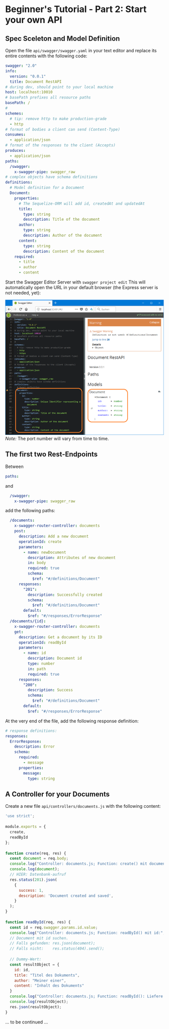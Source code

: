 # Beginner's Tutorial - Part 2: Start your own API

## Spec Sceleton and Model Definition

Open the file `api/swagger/swagger.yaml` in your text editor and replace its entire contents with the following code:

```yaml
swagger: "2.0"
info:
  version: "0.0.1"
  title: Document RestAPI
# during dev, should point to your local machine
host: localhost:10010
# basePath prefixes all resource paths 
basePath: /
# 
schemes:
  # tip: remove http to make production-grade
  - http
# format of bodies a client can send (Content-Type)
consumes:
  - application/json
# format of the responses to the client (Accepts)
produces:
  - application/json
paths:
  /swagger:
    x-swagger-pipe: swagger_raw
# complex objects have schema definitions
definitions:
  # Model definition for a Document
  Document:
    properties:
      # The Sequelize-ORM will add id, createdAt and updatedAt
      title:
        type: string
        description: Title of the document
      author:
        type: string
        description: Author of the document
      content:
        type: string
        description: Content of the document
    required:
      - title
      - author
      - content
```

Start the Swagger Editor Server with `swagger project edit` This will automatically open the URL in your default browser (the Express server is not needed, yet):<br>

<!-- ![](img/swagger-models-01.png) -->
![](img/swagger-models-02.png)<br>
_Note:_ The port number will vary from time to time.


## The first two Rest-Endpoints

Between 

```yaml
paths:
```

and

```yaml
  /swagger:
    x-swagger-pipe: swagger_raw
```

add the following paths:

```yaml
  /documents:
    x-swagger-router-controller: documents
    post:
      description: Add a new document
      operationId: create
      parameters:
        - name: newDocument
          description: Attributes of new document
          in: body
          required: true
          schema:
            $ref: "#/definitions/Document"
      responses:
        "201":
          description: Successfully created
          schema:
            $ref: "#/definitions/Document"
        default:
          $ref: "#/responses/ErrorResponse"
  /documents/{id}:
    x-swagger-router-controller: documents
    get:
      description: Get a document by its ID
      operationId: readById
      parameters:
        - name: id
          description: Document id
          type: number
          in: path
          required: true
      responses:
        "200":
          description: Success
          schema:
            $ref: "#/definitions/Document"
        default:
          $ref: "#/responses/ErrorResponse"
```

At the very end of the file, add the following response definition:


```yaml
# response definitions:
responses:
  ErrorResponse:
    description: Error
    schema:
      required:
        - message
      properties:
        message:
          type: string

```

## A Controller for your Documents

Create a new file `api/controllers/documents.js` with the following content:

```js
'use strict';

module.exports = {
  create,
  readById
};
  
function create(req, res) {
  const document = req.body;
  console.log("Controller: documents.js; Function: create() mit document:");
  console.log(document);
  // HIER: Datenbank-aufruf
  res.status(201).json(
    {
      success: 1,
      description: 'Document created and saved',
    }
  );
}

function readById(req, res) {
  const id = req.swagger.params.id.value;
  console.log("Controller: documents.js; Function: readById() mit id:", id);
  // Document mit id suchen.
  // Falls gefunden: res.json(document);
  // Falls nicht:    res.status(404).send();

  // Dummy-Wert:
  const resultObject = {
    id: id,
    title: "Titel des Dokuments",
    author: "Meiner einer",
    content: "Inhalt des Dokuments"
  }
  console.log("Controller: documents.js; Function: readById(): Liefere Objekt");
  console.log(resultObject);
  res.json(resultObject);
}
```

... to be continued ...
